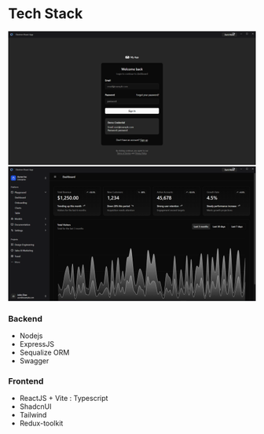 # Tech Stack

![App Screenshot](ss1.PNG)
![App Screenshot](ss2.PNG)

### Backend
- Nodejs
- ExpressJS
- Sequalize ORM
- Swagger

### Frontend
- ReactJS + Vite : Typescript
- ShadcnUI
- Tailwind
- Redux-toolkit